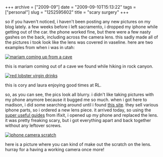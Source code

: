 +++
archive = ["2009-09"]
date = "2009-09-10T15:13:22"
tags = ["personal"]
slug = "1252595602"
title = "scary surgery"
+++

so if you haven't noticed, i haven't been posting any new pictures on my
blog lately. a few weeks before i left sacramento, i dropped my iphone
while getting out of the car. the phone worked fine, but there were a few
nasty gashes on the back, including across the camera lens. this sadly
made all of the pictures i took look like the lens was covered in
vaseline. here are two examples from when i was in utah:

[![mariam coming up from a cave][1]][2]

this is mariam coming out of a cave we found while hiking in rock canyon.

[![red lobster virgin drinks][3]][4]

this is cory and laura enjoying good times at RL.

so, as you can see, the pics look all blurry. i didn't like taking
pictures with my phone anymore because it bugged me so much. when i got
here to madison, i did some searching around until i found [this site][5].
they sell various iphone parts, so i ordered a new lens piece. it arrived
today, so using the [super useful guides][6] from ifixit, i opened up my
phone and replaced the lens. it was pretty freaking scary, but i got
everything apart and back together without any leftover screws.

[![iphone camera scratch][7]][8]

here is a picture where you can kind of make out the scratch on the lens.
hurray for a having a working camera once more!

[1]: http://farm3.static.flickr.com/2459/3908114276_fc246a2b27.jpg
[2]: http://www.flickr.com/photos/28471535@N02/3908114276 (View 'mariam coming up from a cave' on Flickr.com)
[3]: http://farm4.static.flickr.com/3454/3907336451_5ed599f83d.jpg
[4]: http://www.flickr.com/photos/28471535@N02/3907336451 (View 'red lobster virgin drinks' on Flickr.com)
[5]: http://chinaontrade.com/
[6]: http://www.ifixit.com/Guide/Repair/iPhone-3G-Rear-Panel/583/1
[7]: http://farm3.static.flickr.com/2624/3907326451_12e85ace86.jpg
[8]: http://www.flickr.com/photos/28471535@N02/3907326451 (View 'iphone camera scratch' on Flickr.com)

